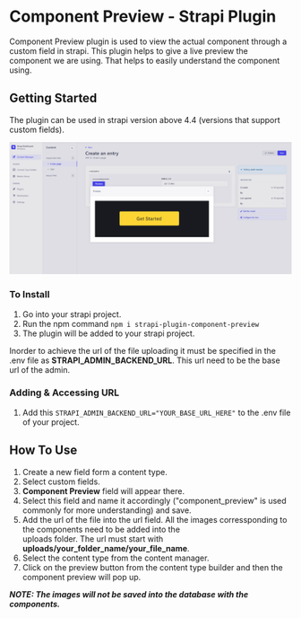 # Component Preview - Strapi Plugin

Component Preview plugin is used to view the actual component through a custom field in strapi. This plugin helps to give a live preview the component we are using. That helps to easily understand the component using.

## Getting Started

The plugin can be used in strapi version above 4.4 (versions that support custom fields).

![multi-select screenshot](./screenshots/plugin-component-ss-1.png)

### To Install

1. Go into your strapi project.
2. Run the npm command `npm i strapi-plugin-component-preview`
3. The plugin will be added to your strapi project.

Inorder to achieve the url of the file uploading it must be specified in the .env file as **STRAPI_ADMIN_BACKEND_URL**. This url need to be the base url of the admin.

### Adding & Accessing URL

1. Add this `STRAPI_ADMIN_BACKEND_URL="YOUR_BASE_URL_HERE"` to the .env file of your project.

## How To Use

1.  Create a new field form a content type.
2.  Select custom fields.
3.  **Component Preview** field will appear there.
4.  Select this field and name it accordingly ("component_preview" is used commonly for more understanding) and save.
5.  Add the url of the file into the url field. All the images corressponding to the components need to be added into the  
     uploads folder. The url must start with **uploads/your_folder_name/your_file_name**.
6.  Select the content type from the content manager.
7.  Click on the preview button from the content type builder and then the component preview will pop up.

**_NOTE: The images will not be saved into the database with the components._**
